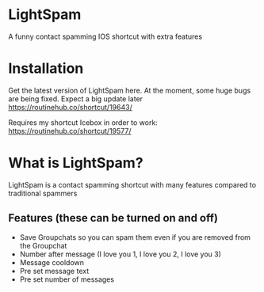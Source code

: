 # LightSpam
A funny contact spamming IOS shortcut with extra features

# Installation
Get the latest version of LightSpam here. At the moment, some huge bugs are being fixed. Expect a big update later
https://routinehub.co/shortcut/19643/

Requires my shortcut Icebox in order to work:
https://routinehub.co/shortcut/19577/

# What is LightSpam?
LightSpam is a contact spamming shortcut with many features compared to traditional spammers
## Features (these can be turned on and off)
* Save Groupchats so you can spam them even if you are removed from the Groupchat 
* Number after message (I love you 1, I love you 2, I love you 3)
* Message cooldown
* Pre set message text 
* Pre set number of messages
